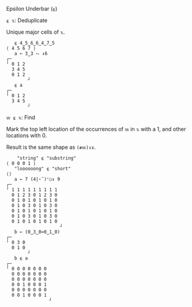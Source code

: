 Epsilon Underbar (`⍷`)

`⍷ 𝕩`: Deduplicate

Unique major cells of `𝕩`.
```
   ⍷ 4‿5‿6‿6‿4‿7‿5
⟨ 4 5 6 7 ⟩
   a ← 3‿3 ⥊ ↕6
┌─       
╵ 0 1 2  
  3 4 5  
  0 1 2  
        ┘
   ⍷ a
┌─       
╵ 0 1 2  
  3 4 5  
        ┘
```

`𝕨 ⍷ 𝕩`: Find

Mark the top left location of the occurrences of `𝕨` in `𝕩` with a 1, and other locations with 0.

Result is the same shape as `(≢𝕨)↕x`.
```
    "string" ⍷ "substring"
⟨ 0 0 0 1 ⟩
   "loooooong" ⍷ "short"
⟨⟩
   a ← 7 (4|⋆˜)⌜○↕ 9
┌─                   
╵ 1 1 1 1 1 1 1 1 1  
  0 1 2 3 0 1 2 3 0  
  0 1 0 1 0 1 0 1 0  
  0 1 0 3 0 1 0 3 0  
  0 1 0 1 0 1 0 1 0  
  0 1 0 3 0 1 0 3 0  
  0 1 0 1 0 1 0 1 0  
                    ┘
   b ← (0‿3‿0≍0‿1‿0)
┌─       
╵ 0 3 0  
  0 1 0  
        ┘
   b ⍷ a
┌─               
╵ 0 0 0 0 0 0 0  
  0 0 0 0 0 0 0  
  0 0 0 0 0 0 0  
  0 0 1 0 0 0 1  
  0 0 0 0 0 0 0  
  0 0 1 0 0 0 1  
                ┘
```